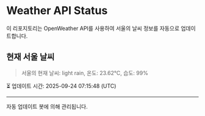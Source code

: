 
# Weather API Status

이 리포지토리는 OpenWeather API를 사용하여 서울의 날씨 정보를 자동으로 업데이트합니다.

## 현재 서울 날씨
> 서울의 현재 날씨: light rain, 온도: 23.62°C, 습도: 99%

⏳ 업데이트 시간: 2025-09-24 07:15:48 (UTC)

---
자동 업데이트 봇에 의해 관리됩니다.
